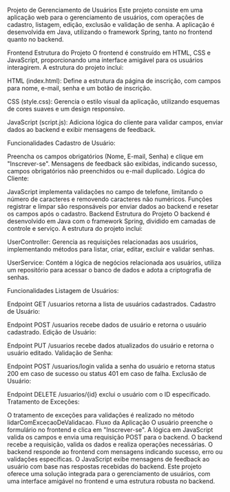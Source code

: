Projeto de Gerenciamento de Usuários
Este projeto consiste em uma aplicação web para o gerenciamento de usuários, com operações de cadastro, listagem, edição, exclusão e validação de senha. A aplicação é desenvolvida em Java, utilizando o framework Spring, tanto no frontend quanto no backend.

Frontend
Estrutura do Projeto
O frontend é construído em HTML, CSS e JavaScript, proporcionando uma interface amigável para os usuários interagirem. A estrutura do projeto inclui:

HTML (index.html): Define a estrutura da página de inscrição, com campos para nome, e-mail, senha e um botão de inscrição.

CSS (style.css): Gerencia o estilo visual da aplicação, utilizando esquemas de cores suaves e um design responsivo.

JavaScript (script.js): Adiciona lógica do cliente para validar campos, enviar dados ao backend e exibir mensagens de feedback.

Funcionalidades
Cadastro de Usuário:

Preencha os campos obrigatórios (Nome, E-mail, Senha) e clique em "Inscrever-se".
Mensagens de feedback são exibidas, indicando sucesso, campos obrigatórios não preenchidos ou e-mail duplicado.
Lógica do Cliente:

JavaScript implementa validações no campo de telefone, limitando o número de caracteres e removendo caracteres não numéricos.
Funções registrar e limpar são responsáveis por enviar dados ao backend e resetar os campos após o cadastro.
Backend
Estrutura do Projeto
O backend é desenvolvido em Java com o framework Spring, dividido em camadas de controle e serviço. A estrutura do projeto inclui:

UserController: Gerencia as requisições relacionadas aos usuários, implementando métodos para listar, criar, editar, excluir e validar senhas.

UserService: Contém a lógica de negócios relacionada aos usuários, utiliza um repositório para acessar o banco de dados e adota a criptografia de senhas.

Funcionalidades
Listagem de Usuários:

Endpoint GET /usuarios retorna a lista de usuários cadastrados.
Cadastro de Usuário:

Endpoint POST /usuarios recebe dados de usuário e retorna o usuário cadastrado.
Edição de Usuário:

Endpoint PUT /usuarios recebe dados atualizados do usuário e retorna o usuário editado.
Validação de Senha:

Endpoint POST /usuarios/login valida a senha do usuário e retorna status 200 em caso de sucesso ou status 401 em caso de falha.
Exclusão de Usuário:

Endpoint DELETE /usuarios/{id} exclui o usuário com o ID especificado.
Tratamento de Exceções:

O tratamento de exceções para validações é realizado no método lidarComExcecaoDeValidacao.
Fluxo da Aplicação
O usuário preenche o formulário no frontend e clica em "Inscrever-se".
A lógica em JavaScript valida os campos e envia uma requisição POST para o backend.
O backend recebe a requisição, valida os dados e realiza operações necessárias.
O backend responde ao frontend com mensagens indicando sucesso, erro ou validações específicas.
O JavaScript exibe mensagens de feedback ao usuário com base nas respostas recebidas do backend.
Este projeto oferece uma solução integrada para o gerenciamento de usuários, com uma interface amigável no frontend e uma estrutura robusta no backend.
